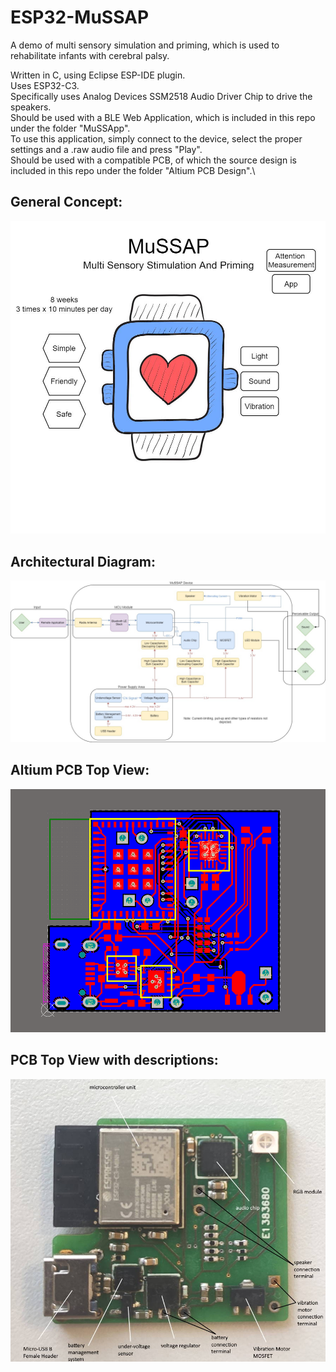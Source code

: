 # ESP32-MuSSAP
A demo of multi sensory simulation and priming, which is used to rehabilitate infants with cerebral palsy.

Written in C, using Eclipse ESP-IDE plugin.\
Uses ESP32-C3.\
Specifically uses Analog Devices SSM2518 Audio Driver Chip to drive the speakers.\
Should be used with a BLE Web Application, which is included in this repo under the folder "MuSSApp".\
	To use this application, simply connect to the device, select the proper settings and a .raw audio file and press "Play".\
Should be used with a compatible PCB, of which the source design is included in this repo under the folder "Altium PCB Design".\

## General Concept:
![General Concept](./Multimedia/Images/MuSSAP_General_Concept_English.jpg)

## Architectural Diagram:
![Architectural Diagram](./Multimedia/Images/Technical%20Design/Architectural%20Diagram.jpg)

## Altium PCB Top View:
![Altium PCB Top View](./Multimedia/Images/PCB/PCB%20Altium%202D%20view.png)

## PCB Top View with descriptions:
![PCB Top View with descriptions](./Multimedia/Images/PCB/Real%20PCB%20top%20view%20with%20descriptions.jpg)




